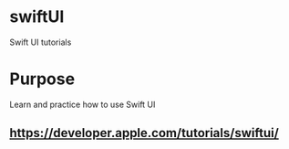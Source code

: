 # swiftUI
Swift UI tutorials

# Purpose
Learn and practice how to use Swift UI

## https://developer.apple.com/tutorials/swiftui/
